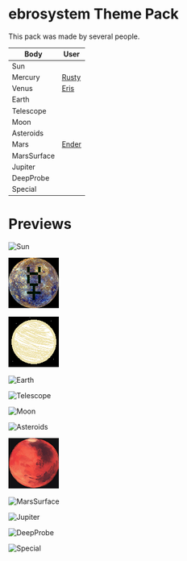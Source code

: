 # ebrosystem Theme Pack

This pack was made by several people.

| Body        | User                                      |
| ----------- | ---------------------------------------   |
| Sun         | []() |
| Mercury     | [Rusty](https://rustycaard.carrd.co/)     |
| Venus       | [Eris](https://starryfansquid.tumblr.com) |
| Earth       | []() |
| Telescope   | []() |
| Moon        | []() |
| Asteroids   | []() |
| Mars        | [Ender](https://enderesting.tumblr.com)   |
| MarsSurface | []() |
| Jupiter     | []() |
| DeepProbe   | []() |
| Special     | []() |

# Previews

![Sun](./Sun.png)

![Mercury](./Mercury.png)

![Venus](./Venus.png)

![Earth](./Earth.png)

![Telescope](./Telescope.png)

![Moon](./Moon.png)

![Asteroids](./Asteroids.png)

![Mars](./Mars.png)

![MarsSurface](./MarsSurface.png)

![Jupiter](./Jupiter.png)

![DeepProbe](./DeepProbe.png)

![Special](./Special.png)

